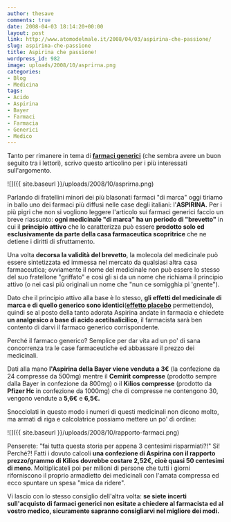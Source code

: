 ```yaml
---
author: thesave
comments: true
date: 2008-04-03 18:14:20+00:00
layout: post
link: http://www.atomodelmale.it/2008/04/03/aspirina-che-passione/
slug: aspirina-che-passione
title: Aspirina che passione!
wordpress_id: 982
image: uploads/2008/10/asprirna.png
categories:
- Blog
- Medicina
tags:
- Acido
- Aspirina
- Bayer
- Farmaci
- Farmacia
- Generici
- Medico
---
```


Tanto per rimanere in tema di [**farmaci generici**](/2008/03/23/w-i-farmaci-approssimativi.html) (che sembra avere un buon seguito tra i lettori), scrivo questo articolino per i più interessati sull'argomento.

![]({{ site.baseurl }}/uploads/2008/10/asprirna.png)

Parlando di fratellini minori dei più blasonati farmaci "di marca" oggi tiriamo in ballo uno dei farmaci più diffusi nelle case degli italiani: l'**ASPIRINA.** Per i più pigri che non si vogliono leggere l'articolo sui farmaci generici faccio un breve riassunto: **ogni medicinale "di marca" ha un periodo di "brevetto"** in cui il **principio attivo** che lo caratterizza può essere **prodotto solo ed esclusivamente da parte della casa farmaceutica scopritrice** che ne detiene i diritti di sfruttamento.

Una volta **decorsa la validità del brevetto**, la molecola del medicinale può essere sintetizzata ed immessa nel mercato da qualsiasi altra casa farmaceutica; ovviamente il nome del medicinale non può essere lo stesso del suo fratellone "griffato" e così gli si da un nome che richiama il principio attivo (o nei casi più originali un nome che "nun ce somigghia pi 'gnente").

Dato che il principio attivo alla base è lo stesso, **gli effetti  del medicinale di marca e di quello generico sono identici**(**[effetto placebo](http://it.wikipedia.org/wiki/Effetto_placebo)** permettendo), quindi se al posto della tanto adorata Aspirina andate in farmacia e chiedete **un analgesico a base di acido acetilsalicilico**, il farmacista sarà ben contento di darvi il farmaco generico corrispondente.

Perché il farmaco generico? Semplice per dar vita ad un po' di sana concorrenza tra le case farmaceutiche ed abbassare il prezzo dei medicinali.

Dati alla mano **l'Aspirina della Bayer viene venduta a 3€** (la confezione da 24 compresse da 500mg) mentre il **Cemirit compresse** (prodotto sempre dalla Bayer in confezione da 800mg) o il **Kilios compresse** (prodotto da **Pfizer Hc** in confezione da 1000mg) che di compresse ne contengono 30, vengono vendute a **5,6€** e **6,5€.**

Snocciolati in questo modo i numeri di questi medicinali non dicono molto, ma armati di riga e calcolatrice possiamo mettere un po' di ordine:

![]({{ site.baseurl }}/uploads/2008/10/rapporto-farmaci.png)

Penserete: "fai tutta questa storia per appena 3 centesimi risparmiati?!" Si! Perché?!
Fatti i dovuto calcoli **una confezione di Aspirina con il rapporto prezzo/grammo di Kilios dovrebbe costare 2,52€, cioè quasi 50 centesimi di meno**. Moltiplicateli poi per milioni di persone che tutti i giorni riforniscono il proprio armadietto dei medicinali con l'amata compressa ed ecco spuntare un spesa "mica da ridere".

Vi lascio con lo stesso consiglio dell'altra volta: **se siete incerti sull'acquisto di farmaci generici non esitate a chiedere al farmacista ed al vostro medico, sicuramente sapranno consigliarvi nel migliore dei modi.**
